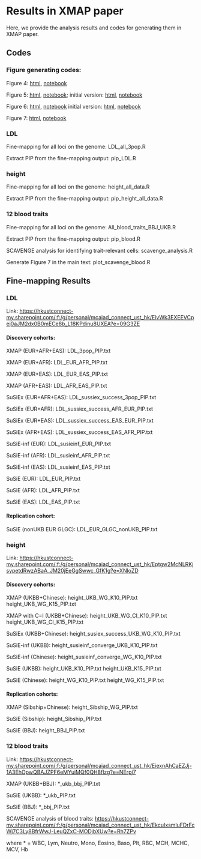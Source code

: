 # Results in XMAP paper
Here, we provide the analysis results and codes for generating them in XMAP paper.

## Codes
### Figure generating codes:
Figure 4: [html](https://github.com/YangLabHKUST/XMAP/blob/main/results/Fig4_LDL_ncausal.html), [notebook](https://github.com/YangLabHKUST/XMAP/blob/main/results/Fig4_LDL_ncausal.ipynb)

Figure 5: [html](https://github.com/YangLabHKUST/XMAP/blob/main/results/Fig5_replicate_r1.html), [notebook](https://github.com/YangLabHKUST/XMAP/blob/main/results/Fig5_replicate_r1.ipynb); initial version: [html](https://github.com/YangLabHKUST/XMAP/blob/main/results/Fig5_replicate.html), [notebook](https://github.com/YangLabHKUST/XMAP/blob/main/results/Fig5_replicate.ipynb)

Figure 6: [html](https://github.com/YangLabHKUST/XMAP/blob/main/results/Fig6_height_multiple_signal_r1.html), [notebook](https://github.com/YangLabHKUST/XMAP/blob/main/results/Fig6_height_multiple_signal_r1.ipynb) initial version: [html](https://github.com/YangLabHKUST/XMAP/blob/main/results/Fig6_height_multiple_signal.html), [notebook](https://github.com/YangLabHKUST/XMAP/blob/main/results/Fig6_height_multiple_signal.ipynb)

Figure 7: [html](https://github.com/YangLabHKUST/XMAP/blob/main/results/Fig7_SCAVENGE.ipynb), [notebook](https://github.com/YangLabHKUST/XMAP/blob/main/results/Fig7_SCAVENGE.ipynb)

### LDL
Fine-mapping for all loci on the genome: LDL_all_3pop.R

Extract PIP from the fine-mapping output: pip_LDL.R

### height
Fine-mapping for all loci on the genome: height_all_data.R

Extract PIP from the fine-mapping output: pip_height_all_data.R

### 12 blood traits
Fine-mapping for all loci on the genome: All_blood_traits_BBJ_UKB.R

Extract PIP from the fine-mapping output: pip_blood.R

SCAVENGE analysis for identifying trait-relevant cells: scavenge_analysis.R

Generate Figure 7 in the main text: plot_scavenge_blood.R

## Fine-mapping Results
### LDL
Link: https://hkustconnect-my.sharepoint.com/:f:/g/personal/mcaiad_connect_ust_hk/ElvWk3EXEEVCpej0aJM2dx0B0mECe8b_L18KPdinu8UXEA?e=09G3ZE

#### Discovery cohorts:
XMAP (EUR+AFR+EAS): LDL_3pop_PIP.txt

XMAP (EUR+AFR): LDL_EUR_AFR_PIP.txt

XMAP (EUR+EAS): LDL_EUR_EAS_PIP.txt

XMAP (AFR+EAS): LDL_AFR_EAS_PIP.txt

SuSiEx (EUR+AFR+EAS): LDL_sussiex_success_3pop_PIP.txt

SuSiEx (EUR+AFR): LDL_sussiex_success_AFR_EUR_PIP.txt

SuSiEx (EUR+EAS): LDL_sussiex_success_EAS_EUR_PIP.txt

SuSiEx (AFR+EAS): LDL_sussiex_success_EAS_AFR_PIP.txt

SuSiE-inf (EUR): LDL_susieinf_EUR_PIP.txt

SuSiE-inf (AFR): LDL_susieinf_AFR_PIP.txt

SuSiE-inf (EAS): LDL_susieinf_EAS_PIP.txt

SuSiE (EUR): LDL_EUR_PIP.txt

SuSiE (AFR): LDL_AFR_PIP.txt

SuSiE (EAS): LDL_EAS_PIP.txt

#### Replication cohort:
SuSiE (nonUKB EUR GLGC): LDL_EUR_GLGC_nonUKB_PIP.txt

### height
Link: https://hkustconnect-my.sharepoint.com/:f:/g/personal/mcaiad_connect_ust_hk/Eptgw2McNLRKjsypetdRwzABaA_JM20jEeGgSwwc_GfK1g?e=XNloZD
#### Discovery cohorts:
XMAP (UKBB+Chinese): height_UKB_WG_K10_PIP.txt  height_UKB_WG_K15_PIP.txt

XMAP with C=I (UKBB+Chinese): height_UKB_WG_CI_K10_PIP.txt  height_UKB_WG_CI_K15_PIP.txt

SuSiEx (UKBB+Chinese): height_susiex_success_UKB_WG_K10_PIP.txt

SuSiE-inf (UKBB): height_susieinf_converge_UKB_K10_PIP.txt

SuSiE-inf (Chinese): height_susieinf_converge_WG_K10_PIP.txt

SuSiE (UKBB): height_UKB_K10_PIP.txt  height_UKB_K15_PIP.txt

SuSiE (Chinese): height_WG_K10_PIP.txt  height_WG_K15_PIP.txt

#### Replication cohorts:
XMAP (Sibship+Chinese): height_Sibship_WG_PIP.txt

SuSiE (Sibship): height_Sibship_PIP.txt

SuSiE (BBJ): height_BBJ_PIP.txt

### 12 blood traits
Link: https://hkustconnect-my.sharepoint.com/:f:/g/personal/mcaiad_connect_ust_hk/EiexnAhCaEZJj-1A3EhOpwQBAJZPF6eMYuiMQf0QH8flzg?e=NErpj7

XMAP (UKBB+BBJ): *_ukb_bbj_PIP.txt

SuSiE (UKBB): *_ukb_PIP.txt

SuSiE (BBJ): *_bbj_PIP.txt

SCAVENGE analysis of blood traits: https://hkustconnect-my.sharepoint.com/:f:/g/personal/mcaiad_connect_ust_hk/EkcuIxsmluFDrFcWj7C3Ly8BfrWwJ-LeuQZxC-MODjbXUw?e=Rh7ZPv

where * = WBC, Lym, Neutro, Mono, Eosino, Baso, Plt, RBC, MCH, MCHC, MCV, Hb
